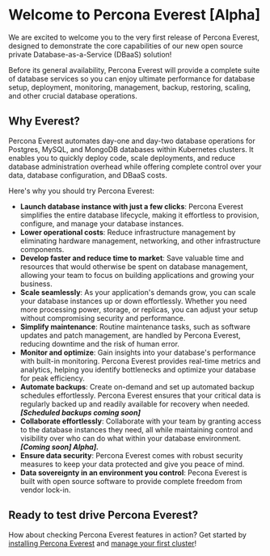 # Welcome to Percona Everest [Alpha]

We are excited to welcome you to the very first release of Percona Everest, designed to demonstrate the core capabilities of our new open source private Database-as-a-Service (DBaaS) solution!

Before its general availability, Percona Everest will provide a complete suite of database services so you can enjoy ultimate performance for database setup, deployment, monitoring, management, backup, restoring, scaling, and other crucial database operations.

## Why Everest?

Percona Everest automates day-one and day-two database operations for Postgres, MySQL, and MongoDB databases within Kubernetes clusters. It enables you to quickly deploy code, scale deployments, and reduce database administration overhead while offering complete control over your data, database configuration, and DBaaS costs.

Here's why you should try Percona Everest:

- **Launch database instance with just a few clicks**: Percona Everest simplifies the entire database lifecycle, making it effortless to provision, configure, and manage your database instances.
- **Lower operational costs**: Reduce infrastructure management by eliminating hardware management, networking, and other infrastructure components.
- **Develop faster and reduce time to market**: Save valuable time and resources that would otherwise be spent on database management, allowing your team to focus on building applications and growing your business.
- **Scale seamlessly**: As your application's demands grow, you can scale your database instances up or down effortlessly. Whether you need more processing power, storage, or replicas, you can adjust your setup without compromising security and performance.
- **Simplify maintenance**: Routine maintenance tasks, such as software updates and patch management, are handled by Percona Everest, reducing downtime and the risk of human error.
- **Monitor and optimize**: Gain insights into your database's performance with built-in monitoring. Percona Everest provides real-time metrics and analytics, helping you identify bottlenecks and optimize your database for peak efficiency.
- **Automate backups**: Create on-demand and set up automated backup schedules effortlessly. Percona Everest ensures that your critical data is regularly backed up and readily available for recovery when needed. ***[Scheduled backups coming soon]***
- **Collaborate effortlessly**: Collaborate with your team by granting access to the database instances they need, all while maintaining control and visibility over who can do what within your database environment. ***[Coming soon] Alpha].***
- **Ensure data security**: Percona Everest comes with robust security measures to keep your data protected and give you peace of mind.
- **Data sovereignty in an environment you control**: Pecona Everest is built with open source software to provide complete freedom from vendor lock-in.
  
## Ready to test drive Percona Everest?

How about checking Percona Everest features in action?
Get started by [installing Percona Everest](../docs/get-started/quickstart.md) and [manage your first cluster](../docs/cluster-management.md)!

